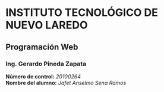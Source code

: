 # INSTITUTO TECNOLÓGICO DE NUEVO LAREDO  
## Programación Web  
### Ing. Gerardo Pineda Zapata
**Número de control:** *20100264*  
**Nombre del alumno:** *Jafet Anselmo Sena Ramos*
